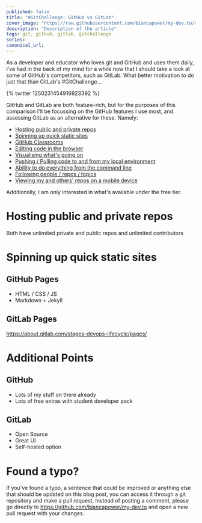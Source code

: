 ```yaml
---
published: false
title: "#GitChallenge: GitHub vs GitLab"
cover_image: "https://raw.githubusercontent.com/biancapower/my-dev.to/master/blog-posts/NAME-OF-YOUR-BLOG-POST/assets/cover.png"
description: "Description of the article"
tags: git, github, gitlab, gitchallenge
series:
canonical_url:
---
```


As a developer and educator who loves git and GitHub and uses them daily, I've had in the back of my mind for a while now that I should take a look at some of GitHub's competitors, such as GitLab. What better motivation to do just that than GitLab's #GitChallenge...

{% twitter 1250231454916923392 %}

GitHub and GitLab are both feature-rich, but for the purposes of this comparison I'll be focussing on the GitHub features I use most, and assessing GitLab as an alternative for these. Namely:

- [Hosting public and private repos](#hosting)
- [Spinning up quick static sites](#static-sites)
- [GitHub Classrooms](#)
- [Editing code in the browser](#)
- [Visualising what's going on](#)
- [Pushing / Pulling code to and from my local environment](#)
- [Ability to do everything from the command line](#)
- [Following people / repos / topics](#)
- [Viewing my and others' repos on a mobile device](#)

Additionally, I am only interested in what's available under the free tier.

# Hosting public and private repos <a name="hosting"></a>

Both have unlimited private and public repos and unlimited contributors

# Spinning up quick static sites <a name="static-sites"></a>

## GitHub Pages

- HTML / CSS / JS
- Markdown + Jekyll

## GitLab Pages

https://about.gitlab.com/stages-devops-lifecycle/pages/

# Additional Points

## GitHub

- Lots of my stuff on there already
- Lots of free extras with student developer pack

## GitLab

- Open Source
- Great UI
- Self-hosted option

# Found a typo?

If you've found a typo, a sentence that could be improved or anything else that should be updated on this blog post, you can access it through a git repository and make a pull request. Instead of posting a comment, please go directly to https://github.com/biancapower/my-dev.to and open a new pull request with your changes.
